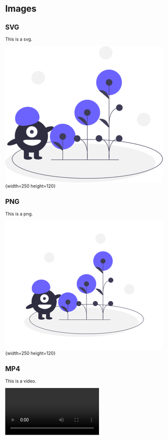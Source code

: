 # Images

## SVG

This is a svg.

![svg alt text](undraw_blooming.svg "svg title text"){width=250 height=120}

## PNG

This is a png.

![png alt text](undraw_blooming.png "png title text"){width=250 height=120}

## MP4

This is a video.

![static mp4](small.mp4)
